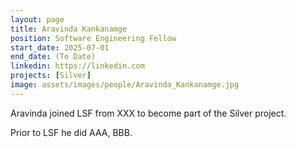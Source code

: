 ```yaml
---
layout: page
title: Aravinda Kankanamge
position: Software Engineering Fellow
start_date: 2025-07-01
end_date: (To Date)
linkedin: https://linkedin.com
projects: [Silver]
image: assets/images/people/Aravinda_Kankanamge.jpg
---
```

Aravinda joined LSF from XXX to become part of the Silver project. 

Prior to LSF he did AAA, BBB.